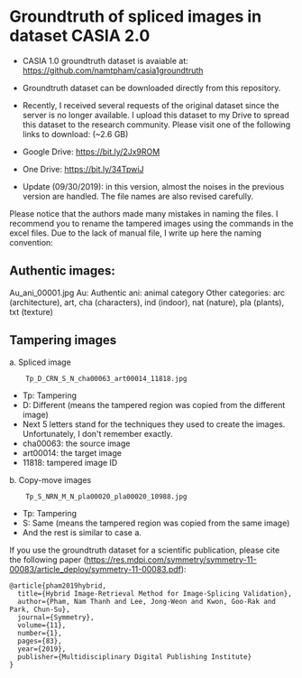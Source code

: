 # Groundtruth of spliced images in dataset CASIA 2.0

* CASIA 1.0 groundtruth dataset is avaiable at: https://github.com/namtpham/casia1groundtruth

* Groundtruth dataset can be downloaded directly from this repository.
* Recently, I received several requests of the original dataset since the server is no longer available.
I upload this dataset to my Drive to spread this dataset to the research community. Please visit one of the following links to download: (~2.6 GB)

* Google Drive: https://bit.ly/2Jx9ROM
* One Drive: https://bit.ly/34TpwiJ

* Update (09/30/2019): in this version, almost the noises in the previous version are handled. The file names are also revised carefully.

Please notice that the authors made many mistakes in naming the files. I recommend you to rename the tampered images using the commands in the excel files. 
Due to the lack of manual file, I write up here the naming convention:

## Authentic images:

Au_ani_00001.jpg
Au: Authentic
ani: animal category
Other categories: arc (architecture), art, cha (characters), ind (indoor), nat (nature), pla (plants), txt (texture)

## Tampering images

a. Spliced image

        Tp_D_CRN_S_N_cha00063_art00014_11818.jpg
* Tp: Tampering
* D: Different (means the tampered region was copied from the different image)
* Next 5 letters stand for the techniques they used to create the images. Unfortunately, I don't remember exactly.
* cha00063: the source image
* art00014: the target image
* 11818: tampered image ID

b. Copy-move images

        Tp_S_NRN_M_N_pla00020_pla00020_10988.jpg
* Tp: Tampering
* S: Same (means the tampered region was copied from the same image)
* And the rest is similar to case a.

If you use the groundtruth dataset for a scientific publication, please cite the following paper (https://res.mdpi.com/symmetry/symmetry-11-00083/article_deploy/symmetry-11-00083.pdf):

    @article{pham2019hybrid,
      title={Hybrid Image-Retrieval Method for Image-Splicing Validation},
      author={Pham, Nam Thanh and Lee, Jong-Weon and Kwon, Goo-Rak and Park, Chun-Su},
      journal={Symmetry},
      volume={11},
      number={1},
      pages={83},
      year={2019},
      publisher={Multidisciplinary Digital Publishing Institute}
    }

